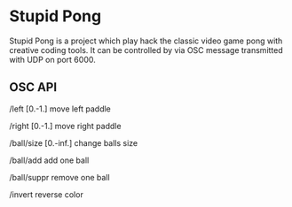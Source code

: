 # Stupid Pong

Stupid Pong is a project which play hack the classic video game pong with creative coding tools. 
It can be controlled by via OSC message transmitted with UDP on port 6000.

## OSC API

/left  [0.-1.] 
move left paddle

/right [0.-1.]
move right paddle

/ball/size [0.-inf.]
change balls size

/ball/add
add one ball

/ball/suppr
remove one ball

/invert
reverse color
